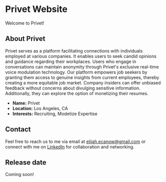 # Privet Website

Welcome to Privet!

## About Privet

Privet serves as a platform facilitating connections with individuals employed at various companies. It enables users to seek candid opinions and guidance regarding their workplaces. Users who engage in conversations can maintain anonymity through Privet's exclusive real-time voice modulation technology. Our platform empowers job seekers by granting them access to genuine insights from current employees, thereby creating a more equitable job market. Company insiders can offer unbiased feedback without concerns about divulging sensitive information. Additionally, they can explore the option of monetizing their resumes.

- **Name:** Privet
- **Location:** Los Angeles, CA
- **Interests:** Recruiting, Modetize Expertise

## Contact

Feel free to reach us to me via email at elijah.ecanow@gmail.com or connect with me on [LinkedIn](https://www.linkedin.com/in/elijahecanow/) for collaboration and networking.

## Release date

Coming soon!
